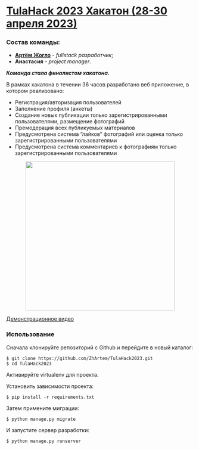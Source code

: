 # [TulaHack 2023 Хакатон (28-30 апреля 2023)](https://хакатоны.рус/tpost/b6oafu0z71-tulahack-2023)

### Состав команды:
- __[Артём Жогло](https://github.com/ZhArtem)__ - _fullstack разработчик_;
- __Анастасия__ - _project manager_.

___Команда стала финалистом хакатона.___ 

В рамках хакатона в течении 36 часов разработано веб приложение, в котором реализовано:
- Регистрация/авторизация пользователей
- Заполнение профиля (анкеты)
- Создание новых публикации только зарегистрированными пользователями, размещение фотографий
- Премодерация всех публикуемых материалов
- Предусмотрена система “лайков” фотографий или оценка только зарегистрированными пользователями
- Предусмотрена система комментариев к фотографиям только зарегистрированными пользователями
<p align="center">
  <img src="https://github.com/ZhArtem/TulaHack2023/assets/114347290/2d74a8a6-9b75-4252-974d-4df55cf96d79" width="400" align="center" />
</p>

[Демонстрационное видео](https://drive.google.com/file/d/1Y1Xsgwutn0h7FtyTw5iMAA3UQk9unFc8/view?usp=share_link)


### Использование

Сначала клонируйте репозиторий с Github и перейдите в новый каталог:

    $ git clone https://github.com/ZhArtem/TulaHack2023.git
    $ cd TulaHack2023
    
Активируйте virtualenv для проекта.

Установить зависимости проекта:

    $ pip install -r requirements.txt
    
    
Затем примените миграции:

    $ python manage.py migrate
    

И запустите сервер разработки:

    $ python manage.py runserver
